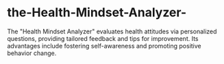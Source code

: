# the-Health-Mindset-Analyzer-
The "Health Mindset Analyzer" evaluates health attitudes via personalized questions, providing tailored feedback and tips for improvement. Its advantages include fostering self-awareness and promoting positive behavior change.
